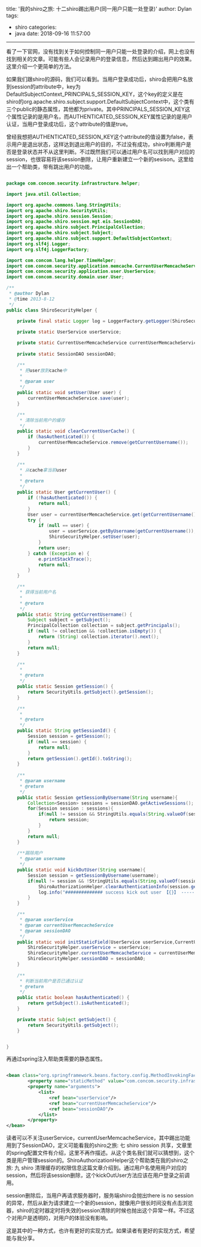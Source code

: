 title: '我的shiro之旅: 十二shiro踢出用户(同一用户只能一处登录)'
author: Dylan
tags:
  - shiro
categories:
  - java
date: 2018-09-16 11:57:00
---
看了一下官网，没有找到关于如何控制同一用户只能一处登录的介绍，网上也没有找到相关的文章。可能有些人会记录用户的登录信息，然后达到踢出用户的效果。这里介绍一个更简单的方法。

如果我们跟shiro的源码，我们可以看到。当用户登录成功后，shiro会把用户名放到session的attribute中，key为DefaultSubjectContext_PRINCIPALS_SESSION_KEY，这个key的定义是在shiro的org.apache.shiro.subject.support.DefaultSubjectContext中，这个类有三个public的静态属性，其他都为private。其中PRINCIPALS_SESSION_KEY这个属性记录的是用户名，而AUTHENTICATED_SESSION_KEY属性记录的是用户认证，当用户登录成功后，这个attribute的值是true。

曾经我想把AUTHENTICATED_SESSION_KEY这个attribute的值设置为false，表示用户是退出状态，这样达到退出用户的目的，不过没有成功，shiro判断用户是否是登录状态并不从这里判断。不过既然我们可以通过用户名可以找到用户对应的session，也很容易将该session删除，让用户重新建立一个新的sesison。这里给出一个帮助类，带有跳出用户的功能。

```java

package com.concom.security.infrastructure.helper;

import java.util.Collection;

import org.apache.commons.lang.StringUtils;
import org.apache.shiro.SecurityUtils;
import org.apache.shiro.session.Session;
import org.apache.shiro.session.mgt.eis.SessionDAO;
import org.apache.shiro.subject.PrincipalCollection;
import org.apache.shiro.subject.Subject;
import org.apache.shiro.subject.support.DefaultSubjectContext;
import org.slf4j.Logger;
import org.slf4j.LoggerFactory;

import com.concom.lang.helper.TimeHelper;
import com.concom.security.application.memcache.CurrentUserMemcacheService;
import com.concom.security.application.user.UserService;
import com.concom.security.domain.user.User;

/**
 * @author Dylan
 * @time 2013-8-12
 */
public class ShiroSecurityHelper {
	
	private final static Logger log = LoggerFactory.getLogger(ShiroSecurityHelper.class);

	private static UserService userService;

	private static CurrentUserMemcacheService currentUserMemcacheService;
	
	private static SessionDAO sessionDAO;

	/**
	 * 把user放到cache中
	 * 
	 * @param user
	 */
	public static void setUser(User user) {
		currentUserMemcacheService.save(user);
	}

	/**
	 * 清除当前用户的缓存
	 */
	public static void clearCurrentUserCache() {
		if (hasAuthenticated()) {
			currentUserMemcacheService.remove(getCurrentUsername());
		}
	}

	/**
	 * 从cache拿当前user
	 * 
	 * @return
	 */
	public static User getCurrentUser() {
		if (!hasAuthenticated()) {
			return null;
		}
		User user = currentUserMemcacheService.get(getCurrentUsername());
		try {
			if (null == user) {
				user = userService.getByUsername(getCurrentUsername());
				ShiroSecurityHelper.setUser(user);
			}
			return user;
		} catch (Exception e) {
			e.printStackTrace();
			return null;
		}
	}

	/**
	 * 获得当前用户名
	 * 
	 * @return
	 */
	public static String getCurrentUsername() {
		Subject subject = getSubject();
		PrincipalCollection collection = subject.getPrincipals();
		if (null != collection && !collection.isEmpty()) {
			return (String) collection.iterator().next();
		}
		return null;
	}

	/**
	 * 
	 * @return
	 */
	public static Session getSession() {
		return SecurityUtils.getSubject().getSession();
	}

	/**
	 * 
	 * @return
	 */
	public static String getSessionId() {
		Session session = getSession();
		if (null == session) {
			return null;
		}
		return getSession().getId().toString();
	}
	
	/**
	 * @param username
	 * @return
	 */
	public static Session getSessionByUsername(String username){
		Collection<Session> sessions = sessionDAO.getActiveSessions();
		for(Session session : sessions){
			if(null != session && StringUtils.equals(String.valueOf(session.getAttribute(DefaultSubjectContext.PRINCIPALS_SESSION_KEY)), username)){
				return session;
			}
		}
		return null;
	}
	
	/**踢除用户
	 * @param username
	 */
	public static void kickOutUser(String username){
		Session session = getSessionByUsername(username);
		if(null != session && !StringUtils.equals(String.valueOf(session.getId()), ShiroSecurityHelper.getSessionId())){
			ShiroAuthorizationHelper.clearAuthenticationInfo(session.getId());
			log.info("############## success kick out user 【{}】 ------ {} #################", username,TimeHelper.getCurrentTime());
		}
	}

	/**
	 * @param userService
	 * @param currentUserMemcacheService
	 * @param sessionDAO
	 */
	public static void initStaticField(UserService userService,CurrentUserMemcacheService currentUserMemcacheService,SessionDAO sessionDAO){
		ShiroSecurityHelper.userService = userService;
		ShiroSecurityHelper.currentUserMemcacheService = currentUserMemcacheService;
		ShiroSecurityHelper.sessionDAO = sessionDAO;
	}
	
	/**
	 * 判断当前用户是否已通过认证
	 * @return
	 */
	public static boolean hasAuthenticated() {
		return getSubject().isAuthenticated();
	}

	private static Subject getSubject() {
		return SecurityUtils.getSubject();
	}


}
```
再通过spring注入帮助类需要的静态属性。

```xml

<bean class="org.springframework.beans.factory.config.MethodInvokingFactoryBean">
		<property name="staticMethod" value="com.concom.security.infrastructure.helper.ShiroSecurityHelper.initStaticField" />
		<property name="arguments">
			<list>
				<ref bean="userService"/>
				<ref bean="currentUserMemcacheService"/>
				<ref bean="sessionDAO"/>
			</list>
		</property>
</bean>
```
读者可以不关注userService，currentUserMemcacheService，其中踢出功能用到了SessionDAO，定义可能看我的shiro之旅: 七 shiro session 共享，文章里的spring配置文件有介绍，这里不再作描述。从这个类名我们就可以猜想到，这个类是用户管理session的。ShiroAuthorizationHelper这个帮助类在我的shiro之旅: 九 shiro 清理缓存的权限信息这篇文章介绍到。通过用户名使用用户对应的session，然后将该session删除，这个kickOutUser方法应该在用户登录之前调用。

session删除后，当用户再请求服务器时，服务端shiro会抛出there is no session的异常，然后从新为请求建立一个新的session，就像用户很长时间没有点击浏览器，shiro的定时器定时将失效的session清除的时候也抛出这个异常一样。不过这个对用户是透明的，对用户的体验没有影响。

这是其中的一种方式，也许有更好的实现方式。如果读者有更好的实现方式，希望能与我分享。